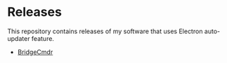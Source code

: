 # Releases

This repository contains releases of my software that uses Electron auto-updater feature.

- [BridgeCmdr](./bridgecmdr/)
